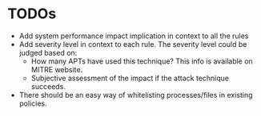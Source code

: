 # TODOs

* Add system performance impact implication in context to all the rules
* Add severity level in context to each rule. The severity level could be judged based on:
	* How many APTs have used this technique? This info is available on MITRE website.
	* Subjective assessment of the impact if the attack technique succeeds.
* There should be an easy way of whitelisting processes/files in existing policies.
